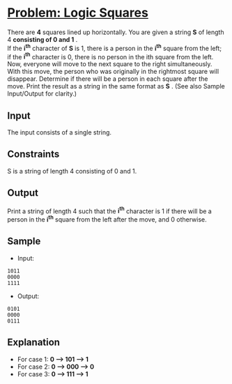 # [Problem: Logic Squares](https://my.newtonschool.co/playground/code/nhothqb5a1a9)

There are **4** squares lined up horizontally. You are given a string **S** of length 4 **consisting of 0 and 1** . <br>
If the **i<sup>th</sup>** character of **S** is 1, there is a person in the **i<sup>th</sup>** square from the left; if the **i<sup>th</sup>** character is 0, there is no person in the ith square from the left. <br>
Now, everyone will move to the next square to the right simultaneously. With this move, the person who was originally in the rightmost square will disappear. Determine if there will be a person in each square after the move. Print the result as a string in the same format as **S** . (See also Sample Input/Output for clarity.)

## Input

The input consists of a single string.

## Constraints

S is a string of length 4 consisting of 0 and 1.

## Output

Print a string of length 4 such that the **i<sup>th</sup>** character is 1 if there will be a person in the **i<sup>th</sup>** square from the left after the move, and 0 otherwise.

## Sample

- Input:
```
1011
0000
1111
```

- Output:
```
0101
0000
0111
```

## Explanation

- For case 1: **0 --> 101 --> 1** <br>
- For case 2: **0 --> 000 --> 0** <br>
- For case 3: **0 --> 111 --> 1** <br>
